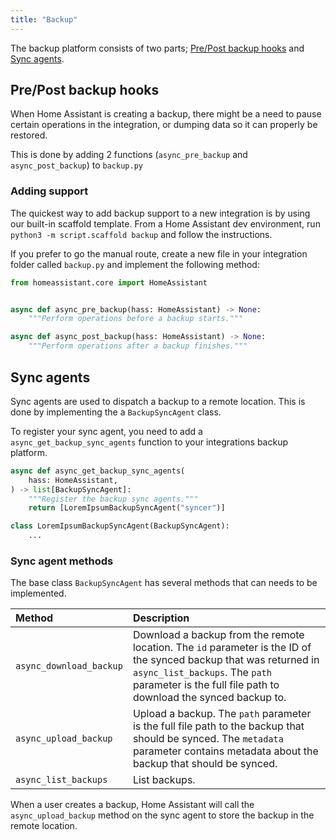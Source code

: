 ```yaml
---
title: "Backup"
---
```


The backup platform consists of two parts; [Pre/Post backup hooks](#prepost-backup-hooks) and [Sync agents](#sync-agents).

## Pre/Post backup hooks

When Home Assistant is creating a backup, there might be a need to pause certain operations in the integration, or dumping data so it can properly be restored.

This is done by adding 2 functions (`async_pre_backup` and `async_post_backup`) to `backup.py`

### Adding support

The quickest way to add backup support to a new integration is by using our built-in scaffold template. From a Home Assistant dev environment, run `python3 -m script.scaffold backup` and follow the instructions.

If you prefer to go the manual route, create a new file in your integration folder called `backup.py` and implement the following method:

```python
from homeassistant.core import HomeAssistant


async def async_pre_backup(hass: HomeAssistant) -> None:
    """Perform operations before a backup starts."""

async def async_post_backup(hass: HomeAssistant) -> None:
    """Perform operations after a backup finishes."""
```

## Sync agents

Sync agents are used to dispatch a backup to a remote location. This is done by implementing the a `BackupSyncAgent` class.

To register your sync agent, you need to add a `async_get_backup_sync_agents` function to your integrations backup platform.

```python
async def async_get_backup_sync_agents(
    hass: HomeAssistant,
) -> list[BackupSyncAgent]:
    """Register the backup sync agents."""
    return [LoremIpsumBackupSyncAgent("syncer")]

class LoremIpsumBackupSyncAgent(BackupSyncAgent):
    ...
```

### Sync agent methods

The base class `BackupSyncAgent` has several methods that can needs to be implemented.

Method | Description
:--- | :---
`async_download_backup` | Download a backup from the remote location. The `id` parameter is the ID of the synced backup that was returned in `async_list_backups`. The `path` parameter is the full file path to download the synced backup to.
`async_upload_backup` | Upload a backup. The `path` parameter is the full file path to the backup that should be synced. The `metadata` parameter contains metadata about the backup that should be synced.
`async_list_backups` | List backups.

When a user creates a backup, Home Assistant will call the `async_upload_backup` method on the sync agent to store the backup in the remote location.
